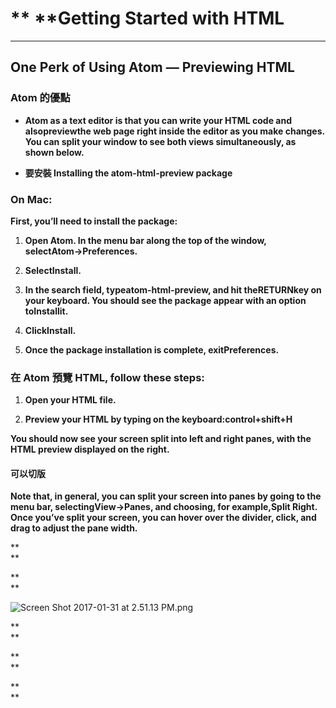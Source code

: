 

# ** **Getting Started with HTML

---

## One Perk of Using Atom — Previewing HTML

### **Atom 的優點**

* **Atom as a text editor is that you can write your HTML code and alsopreviewthe web page right inside the editor as you make changes. You can split your window to see both views simultaneously, as shown below.**

* **要安裝 Installing the atom-html-preview package**

### **On Mac:**

**First, you’ll need to install the package:**

1. **Open Atom. In the menu bar along the top of the window, selectAtom→Preferences.**

2. **SelectInstall.**

3. **In the search field, typeatom-html-preview, and hit theRETURNkey on your keyboard. You should see the package appear with an option toInstallit.**

4. **ClickInstall.**

5. **Once the package installation is complete, exitPreferences.**

### **在 Atom 預覽 HTML, follow these steps:**

1. **Open your HTML file.**

2. **Preview your HTML by typing on the keyboard:control+shift+H**

**You should now see your screen split into left and right panes, with the HTML preview displayed on the right.**

#### **可以切版**

**Note that, in general, you can split your screen into panes by going to the menu bar, selectingView→Panes, and choosing, for example,Split Right. Once you’ve split your screen, you can hover over the divider, click, and drag to adjust the pane width.**

**      
**

**      
**

![](https://lh4.googleusercontent.com/o0sweEC-g_3GtPg6RvHUP-li3uE8yQQqjbawY15Gi9TVN4UOPSIyiE6hcFMuuV6ApcBwTQE_rN3d8ZRfOtfNwlBzmkQK14Zd1j9WVCwEcwp_JqodoPdDhySRea8mXBZNR3pek8gJ "Screen Shot 2017-01-31 at 2.51.13 PM.png")

**      
**

**      
**

**      
**

